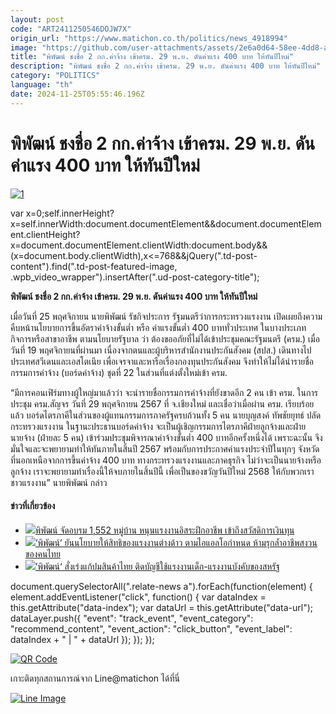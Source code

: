```yaml
---
layout: post
code: "ART2411250546DOJW7X"
origin_url: "https://www.matichon.co.th/politics/news_4918994"
image: "https://github.com/user-attachments/assets/2e6a0d64-58ee-4dd8-a7d4-bbc0a17e774f"
title: "พิพัฒน์ ชงชื่อ 2 กก.ค่าจ้าง เข้าครม. 29 พ.ย. ดันค่าแรง 400 บาท ให้ทันปีใหม่"
description: "พิพัฒน์ ชงชื่อ 2 กก.ค่าจ้าง เข้าครม. 29 พ.ย. ดันค่าแรง 400 บาท ให้ทันปีใหม่"
category: "POLITICS"
language: "th"
date: 2024-11-25T05:55:46.196Z
---
```


# พิพัฒน์ ชงชื่อ 2 กก.ค่าจ้าง เข้าครม. 29 พ.ย. ดันค่าแรง 400 บาท ให้ทันปีใหม่

[![](https://www.matichon.co.th/wp-content/uploads/2024/11/1-315.jpg "1")](https://www.matichon.co.th/wp-content/uploads/2024/11/1-315.jpg)

var x=0;self.innerHeight?x=self.innerWidth:document.documentElement&&document.documentElement.clientHeight?x=document.documentElement.clientWidth:document.body&&(x=document.body.clientWidth),x<=768&&jQuery(".td-post-content").find(".td-post-featured-image, .wpb\_video\_wrapper").insertAfter(".ud-post-category-title");

**พิพัฒน์ ชงชื่อ 2 กก.ค่าจ้าง เข้าครม. 29 พ.ย. ดันค่าแรง 400 บาท ให้ทันปีใหม่**

เมื่อวันที่ 25 พฤศจิกายน นายพิพัฒน์ รัชกิจประการ รัฐมนตรีว่าการกระทรวงแรงงาน เปิดเผยถึงความคืบหน้านโยบายการขึ้นอัตราค่าจ้างขั้นต่ำ หรือ ค่าแรงขั้นต่ำ 400 บาททั่วประเทศ ในบางประเภทกิจการหรือสาขาอาชีพ ตามนโยบายรัฐบาล ว่า ต้องขออภัยที่ไม่ได้เข้าประชุมคณะรัฐมนตรี (ครม.) เมื่อวันที่ 19 พฤศจิกายนที่ผ่านมา เนื่องจากตนและผู้บริหารสำนักงานประกันสังคม (สปส.) เดินทางไปประเทศสวีเดนและเอสโตเนีย เพื่อเจรจาและหารือเรื่องกองทุนประกันสังคม จึงทำให้ไม่ได้นำรายชื่อกรรมการค่าจ้าง (บอร์ดค่าจ้าง) ชุดที่ 22 ในส่วนที่แต่งตั้งใหม่เข้า ครม.

“มีการคอนเฟิร์มทางผู้ใหญ่มาแล้วว่า จะนำรายชื่อกรรมการค่าจ้างที่ยังขาดอีก 2 คน เข้า ครม. ในการประชุม ครม.สัญจร วันที่ 29 พฤศจิกายน 2567 ที่ จ.เชียงใหม่ และเชื่อว่าเมื่อผ่าน ครม. เรียบร้อยแล้ว บอร์ดไตรภาคีในส่วนของผู้แทนกรรมการภาครัฐครบถ้วนทั้ง 5 คน นายบุญสงค์ ทัพชัยยุทธ์ ปลัดกระทรวงแรงงาน ในฐานะประธานบอร์ดค่าจ้าง จะเป็นผู้เชิญกรรมการไตรภาคีฝ่ายลูกจ้างและฝ่ายนายจ้าง (ฝ่ายละ 5 คน) เข้าร่วมประชุมพิจารณาค่าจ้างขั้นต่ำ 400 บาทอีกครั้งหนึ่งได้ เพราะฉะนั้น จึงมั่นใจและจะพยายามทำให้ทันภายในสิ้นปี 2567 พร้อมกับการประกาศค่าแรงประจำปีในทุกๆ จังหวัด ที่นอกเหนือจากการขึ้นค่าจ้าง 400 บาท ทางกระทรวงแรงงานและภาคธุรกิจ ไม่ว่าจะเป็นนายจ้างหรือลูกจ้าง เราจะพยายามทำเรื่องนี้ให้จบภายในสิ้นปีนี้ เพื่อเป็นของขวัญวันปีใหม่ 2568 ให้กับพวกเราชาวแรงงาน” นายพิพัฒน์ กล่าว

#### ข่าวที่เกี่ยวข้อง

*   [![](https://www.matichon.co.th/wp-content/uploads/2024/11/พิพัฒน์0411.jpg)พิพัฒน์ จัดอบรม 1,552 หมู่บ้าน หนุนแรงงานอิสระฝึกอาชีพ เข้าถึงสวัสดิการเงินทุน](https://www.matichon.co.th/local/quality-life/news_4882222)
*   [![](https://www.matichon.co.th/wp-content/uploads/2024/10/pipat7.jpg)‘พิพัฒน์’ ยันนโยบายให้สิทธิของแรงงานต่างด้าว ตามไอแอลโอกำหนด ห้ามรุกล้ำอาชีพสงวนของคนไทย](https://www.matichon.co.th/local/quality-life/news_4855493)
*   [![](https://www.matichon.co.th/wp-content/uploads/2024/10/pipat1.jpg)’พิพัฒน์‘ สั่งเร่งแก้ปมสินค้าไทย ติดบัญชีใช้แรงงานเด็ก-แรงงานบังคับของสหรัฐ](https://www.matichon.co.th/local/quality-life/news_4855436)

document.querySelectorAll(".relate-news a").forEach(function(element) { element.addEventListener("click", function() { var dataIndex = this.getAttribute("data-index"); var dataUrl = this.getAttribute("data-url"); dataLayer.push({ "event": "track\_event", "event\_category": "recommend\_content", "event\_action": "click\_button", "event\_label": dataIndex + " | " + dataUrl }); }); });

[![QR Code](https://www.matichon.co.th/wp-content/uploads/2023/07/wob1371z.jpg)](https://lin.ee/ht0nDxX)

เกาะติดทุกสถานการณ์จาก Line@matichon ได้ที่นี่

[![Line Image](https://www.matichon.co.th/wp-content/uploads/2023/07/th.png)](https://lin.ee/ht0nDxX)